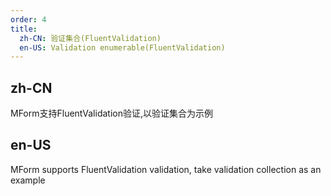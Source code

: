 ```yaml
---
order: 4
title:
  zh-CN: 验证集合(FluentValidation)
  en-US: Validation enumerable(FluentValidation)
---
```


## zh-CN

MForm支持FluentValidation验证,以验证集合为示例

## en-US

MForm supports FluentValidation validation, take validation collection as an example
